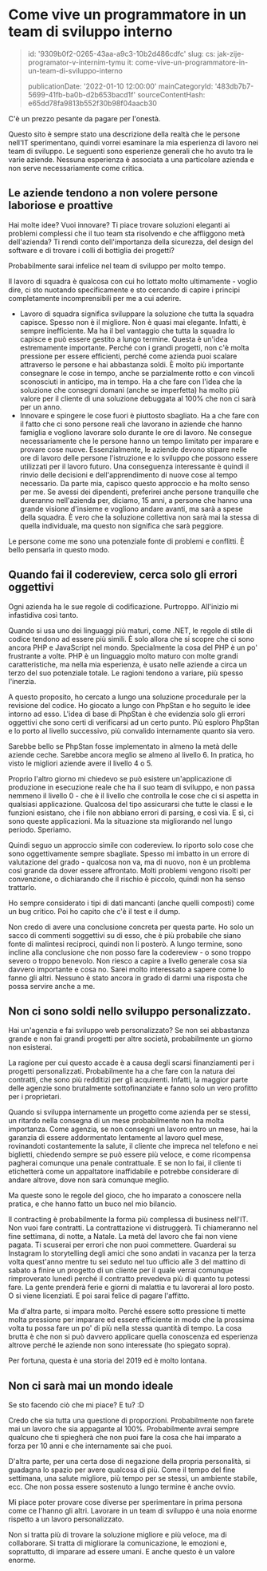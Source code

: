 Come vive un programmatore in un team di sviluppo interno
=========================================================

> id: '9309b0f2-0265-43aa-a9c3-10b2d486cdfc'
> slug:
> 	cs: jak-zije-programator-v-internim-tymu
> 	it: come-vive-un-programmatore-in-un-team-di-sviluppo-interno
> 
> publicationDate: '2022-01-10 12:00:00'
> mainCategoryId: '483db7b7-5699-41fb-ba0b-d2b653bacd1f'
> sourceContentHash: e65dd78fa9813b552f30b98f04aacb30

C'è un prezzo pesante da pagare per l'onestà.

Questo sito è sempre stato una descrizione della realtà che le persone nell'IT sperimentano, quindi vorrei esaminare la mia esperienza di lavoro nei team di sviluppo. Le seguenti sono esperienze generali che ho avuto tra le varie aziende. Nessuna esperienza è associata a una particolare azienda e non serve necessariamente come critica.

Le aziende tendono a non volere persone laboriose e proattive
----------------------------------------------

Hai molte idee? Vuoi innovare? Ti piace trovare soluzioni eleganti ai problemi complessi che il tuo team sta risolvendo e che affliggono metà dell'azienda? Ti rendi conto dell'importanza della sicurezza, del design del software e di trovare i colli di bottiglia dei progetti?

Probabilmente sarai infelice nel team di sviluppo per molto tempo.

Il lavoro di squadra è qualcosa con cui ho lottato molto ultimamente - voglio dire, ci sto nuotando specificamente e sto cercando di capire i principi completamente incomprensibili per me a cui aderire.

- Lavoro di squadra significa sviluppare la soluzione che tutta la squadra capisce. Spesso non è il migliore. Non è quasi mai elegante. Infatti, è sempre inefficiente. Ma ha il bel vantaggio che tutta la squadra lo capisce e può essere gestito a lungo termine. Questa è un'idea estremamente importante. Perché con i grandi progetti, non c'è molta pressione per essere efficienti, perché come azienda puoi scalare attraverso le persone e hai abbastanza soldi. È molto più importante consegnare le cose in tempo, anche se parzialmente rotto e con vincoli sconosciuti in anticipo, ma in tempo. Ha a che fare con l'idea che la soluzione che consegni domani (anche se imperfetta) ha molto più valore per il cliente di una soluzione debuggata al 100% che non ci sarà per un anno.
- Innovare e spingere le cose fuori è piuttosto sbagliato. Ha a che fare con il fatto che ci sono persone reali che lavorano in aziende che hanno famiglia e vogliono lavorare solo durante le ore di lavoro. Ne consegue necessariamente che le persone hanno un tempo limitato per imparare e provare cose nuove. Essenzialmente, le aziende devono stipare nelle ore di lavoro delle persone l'istruzione e lo sviluppo che possono essere utilizzati per il lavoro futuro. Una conseguenza interessante è quindi il rinvio delle decisioni e dell'apprendimento di nuove cose al tempo necessario. Da parte mia, capisco questo approccio e ha molto senso per me. Se avessi dei dipendenti, preferirei anche persone tranquille che dureranno nell'azienda per, diciamo, 15 anni, a persone che hanno una grande visione d'insieme e vogliono andare avanti, ma sarà a spese della squadra. È vero che la soluzione collettiva non sarà mai la stessa di quella individuale, ma questo non significa che sarà peggiore.

Le persone come me sono una potenziale fonte di problemi e conflitti. È bello pensarla in questo modo.

Quando fai il codereview, cerca solo gli errori oggettivi
----------------------------------------

Ogni azienda ha le sue regole di codificazione. Purtroppo. All'inizio mi infastidiva così tanto.

Quando si usa uno dei linguaggi più maturi, come .NET, le regole di stile di codice tendono ad essere più simili. È solo allora che si scopre che ci sono ancora PHP e JavaScript nel mondo. Specialmente la cosa del PHP è un po' frustrante a volte. PHP è un linguaggio molto maturo con molte grandi caratteristiche, ma nella mia esperienza, è usato nelle aziende a circa un terzo del suo potenziale totale. Le ragioni tendono a variare, più spesso l'inerzia.

A questo proposito, ho cercato a lungo una soluzione procedurale per la revisione del codice. Ho giocato a lungo con PhpStan e ho seguito le idee intorno ad esso. L'idea di base di PhpStan è che evidenzia solo gli errori oggettivi che sono certi di verificarsi ad un certo punto. Più esploro PhpStan e lo porto al livello successivo, più convalido internamente quanto sia vero.

Sarebbe bello se PhpStan fosse implementato in almeno la metà delle aziende ceche. Sarebbe ancora meglio se almeno al livello 6. In pratica, ho visto le migliori aziende avere il livello 4 o 5.

Proprio l'altro giorno mi chiedevo se può esistere un'applicazione di produzione in esecuzione reale che ha il suo team di sviluppo, e non passa nemmeno il livello 0 - che è il livello che controlla le cose che ci si aspetta in qualsiasi applicazione. Qualcosa del tipo assicurarsi che tutte le classi e le funzioni esistano, che i file non abbiano errori di parsing, e così via. E sì, ci sono queste applicazioni. Ma la situazione sta migliorando nel lungo periodo. Speriamo.

Quindi seguo un approccio simile con codereview. Io riporto solo cose che sono oggettivamente sempre sbagliate. Spesso mi imbatto in un errore di valutazione del grado - qualcosa non va, ma di nuovo, non è un problema così grande da dover essere affrontato. Molti problemi vengono risolti per convenzione, o dichiarando che il rischio è piccolo, quindi non ha senso trattarlo.

Ho sempre considerato i tipi di dati mancanti (anche quelli composti) come un bug critico. Poi ho capito che c'è il test e il dump.

Non credo di avere una conclusione concreta per questa parte. Ho solo un sacco di commenti soggettivi su di esso, che è più probabile che siano fonte di malintesi reciproci, quindi non li posterò. A lungo termine, sono incline alla conclusione che non posso fare la codereview - o sono troppo severo o troppo benevolo. Non riesco a capire a livello generale cosa sia davvero importante e cosa no. Sarei molto interessato a sapere come lo fanno gli altri. Nessuno è stato ancora in grado di darmi una risposta che possa servire anche a me.

Non ci sono soldi nello sviluppo personalizzato.
---------------------------------

Hai un'agenzia e fai sviluppo web personalizzato? Se non sei abbastanza grande e non fai grandi progetti per altre società, probabilmente un giorno non esisterai.

La ragione per cui questo accade è a causa degli scarsi finanziamenti per i progetti personalizzati. Probabilmente ha a che fare con la natura dei contratti, che sono più redditizi per gli acquirenti. Infatti, la maggior parte delle agenzie sono brutalmente sottofinanziate e fanno solo un vero profitto per i proprietari.

Quando si sviluppa internamente un progetto come azienda per se stessi, un ritardo nella consegna di un mese probabilmente non ha molta importanza. Come agenzia, se non consegni un lavoro entro un mese, hai la garanzia di essere addormentato lentamente al lavoro quel mese, rovinandoti costantemente la salute, il cliente che impreca nel telefono e nei biglietti, chiedendo sempre se può essere più veloce, e come ricompensa pagherai comunque una penale contrattuale. E se non lo fai, il cliente ti etichetterà come un appaltatore inaffidabile e potrebbe considerare di andare altrove, dove non sarà comunque meglio.

Ma queste sono le regole del gioco, che ho imparato a conoscere nella pratica, e che hanno fatto un buco nel mio bilancio.

Il contracting è probabilmente la forma più complessa di business nell'IT. Non vuoi fare contratti. La contrattazione vi distruggerà. Ti chiameranno nel fine settimana, di notte, a Natale. La metà del lavoro che fai non viene pagata. Ti scuserai per errori che non puoi commettere. Guarderai su Instagram lo storytelling degli amici che sono andati in vacanza per la terza volta quest'anno mentre tu sei seduto nel tuo ufficio alle 3 del mattino di sabato a finire un progetto di un cliente per il quale verrai comunque rimproverato lunedì perché il contratto prevedeva più di quanto tu potessi fare. La gente prenderà ferie e giorni di malattia e tu lavorerai al loro posto. O si viene licenziati. E poi sarai felice di pagare l'affitto.

Ma d'altra parte, si impara molto. Perché essere sotto pressione ti mette molta pressione per imparare ed essere efficiente in modo che la prossima volta tu possa fare un po' di più nella stessa quantità di tempo. La cosa brutta è che non si può davvero applicare quella conoscenza ed esperienza altrove perché le aziende non sono interessate (ho spiegato sopra).

Per fortuna, questa è una storia del 2019 ed è molto lontana.

Non ci sarà mai un mondo ideale
-------------------------

Se sto facendo ciò che mi piace? E tu? :D

Credo che sia tutta una questione di proporzioni. Probabilmente non farete mai un lavoro che sia appagante al 100%. Probabilmente avrai sempre qualcuno che ti spiegherà che non puoi fare la cosa che hai imparato a forza per 10 anni e che internamente sai che puoi.

D'altra parte, per una certa dose di negazione della propria personalità, si guadagna lo spazio per avere qualcosa di più. Come il tempo del fine settimana, una salute migliore, più tempo per se stessi, un ambiente stabile, ecc. Che non possa essere sostenuto a lungo termine è anche ovvio.

Mi piace poter provare cose diverse per sperimentare in prima persona come ce l'hanno gli altri. Lavorare in un team di sviluppo è una noia enorme rispetto a un lavoro personalizzato.

Non si tratta più di trovare la soluzione migliore e più veloce, ma di collaborare. Si tratta di migliorare la comunicazione, le emozioni e, soprattutto, di imparare ad essere umani. E anche questo è un valore enorme.
